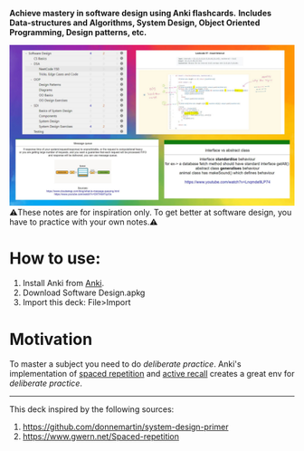 **Achieve mastery in software design using Anki flashcards.**
**Includes Data-structures and Algorithms, System Design, Object Oriented Programming, Design patterns, etc.**

<picture>
  <source media="(prefers-color-scheme: dark)" srcset="./screenshot-anki-decks.jpg">
  <source media="(prefers-color-scheme: light)" srcset="./screenshot-anki-decks.jpg">
  <img alt="screenshots" src="./screenshot-anki-decks.jpg">
</picture>
⚠️These notes are for inspiration only. To get better at software design, you have to practice with your own notes.⚠️

# How to use:

1. Install Anki from [Anki](https://apps.ankiweb.net/).
2. Download Software Design.apkg
3. Import this deck: File>Import

# Motivation

To master a subject you need to do _deliberate practice_.
Anki's implementation of [spaced repetition](https://www.gwern.net/Spaced-repetition) and [active recall](https://en.wikipedia.org/wiki/Testing_effect) creates a great env for _deliberate practice_.

---

This deck inspired by the following sources:

1. https://github.com/donnemartin/system-design-primer
2. https://www.gwern.net/Spaced-repetition
